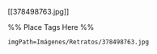 <span class='gallery-span-info'> [[378498763.jpg]] </span>

%% Place Tags Here %%
```gallery-info
imgPath=Imágenes/Retratos/378498763.jpg
```
